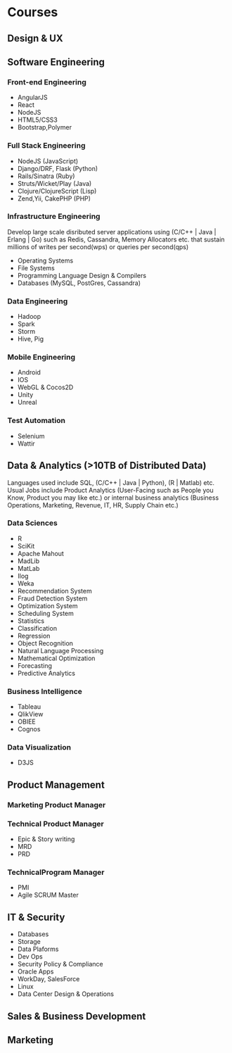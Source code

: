 # Courses

## Design & UX

## Software Engineering

### Front-end Engineering
* AngularJS
* React
* NodeJS
* HTML5/CSS3
* Bootstrap,Polymer

### Full Stack Engineering

* NodeJS (JavaScript)
* Django/DRF, Flask (Python)
* Rails/Sinatra (Ruby)
* Struts/Wicket/Play (Java)
* Clojure/ClojureScript (Lisp)
* Zend,Yii, CakePHP (PHP)

### Infrastructure Engineering

Develop large scale disributed server applications using (C/C++ | Java | Erlang | Go) such as Redis, Cassandra, Memory Allocators etc. that sustain millions of writes per second(wps) or queries per second(qps)
* Operating Systems
* File Systems
* Programming Language Design & Compilers
* Databases (MySQL, PostGres, Cassandra)

### Data Engineering
* Hadoop
* Spark
* Storm
* Hive, Pig

### Mobile Engineering
* Android
* IOS
* WebGL & Cocos2D
* Unity
* Unreal

### Test Automation
* Selenium
* Wattir

## Data & Analytics (>10TB of Distributed Data)

Languages used include SQL, (C/C++ | Java | Python), (R | Matlab) etc.
Usual Jobs include Product Analytics (User-Facing such as People you Know, Product you may like etc.) or internal business analytics (Business Operations, Marketing, Revenue, IT, HR, Supply Chain etc.)

### Data Sciences

* R
* SciKit
* Apache Mahout
* MadLib
* MatLab
* Ilog
* Weka
* Recommendation System
* Fraud Detection System
* Optimization System
* Scheduling System
* Statistics
* Classification
* Regression
* Object Recognition
* Natural Language Processing
* Mathematical Optimization
* Forecasting
* Predictive Analytics

### Business Intelligence

* Tableau
* QlikView
* OBIEE
* Cognos

### Data Visualization

* D3JS

## Product Management

### Marketing Product Manager
### Technical Product Manager
* Epic & Story writing
* MRD
* PRD
### TechnicalProgram Manager
* PMI
* Agile SCRUM Master

## IT & Security

* Databases
* Storage
* Data Plaforms
* Dev Ops
* Security Policy & Compliance
* Oracle Apps
* WorkDay, SalesForce
* Linux
* Data Center Design & Operations

## Sales & Business Development

## Marketing
